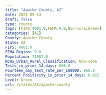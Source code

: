 ```yaml
---
title: "Apache County, AZ"
date: 2021-05-13
draft: false
type: county
tags: [FIPS:4001.0,FEMA:9.0,Non-core,Green]
categories: [AZ]
County: Apache County
State: AZ
FIPS: 4001.0
FEMA_Region: 9.0
Population: 71887.0
NCHS_Urban_Rural_Classification: Non-core
Tests_in_prior_14_days: 696.0
Fourteen_day_test_rate_per_100000: 968.0
Percent_Positivity_in_prior_14_days: 0.022
Level: Green
url: /states/AZ/apache-county
---
```



